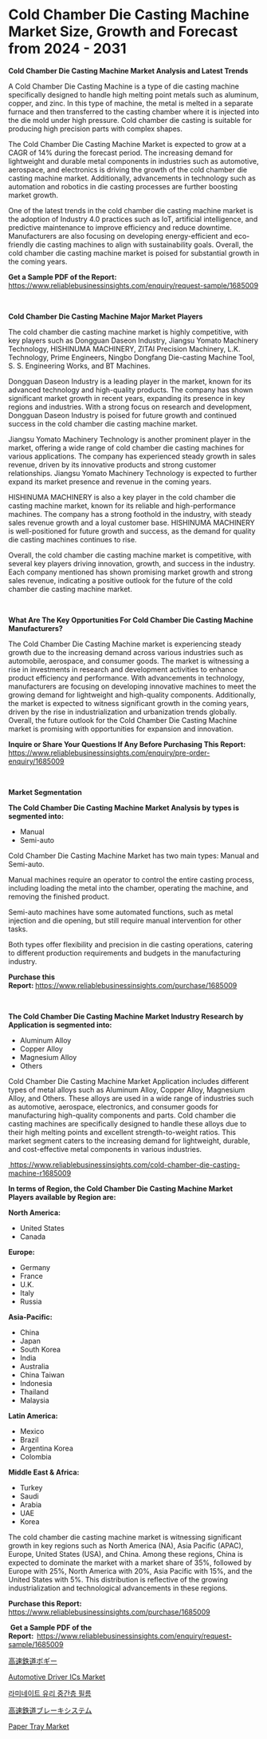 <p><h1>Cold Chamber Die Casting Machine Market Size, Growth and Forecast from 2024 - 2031</h1></p><p><strong>Cold Chamber Die Casting Machine Market Analysis and Latest Trends</strong></p>
<p><p>A Cold Chamber Die Casting Machine is a type of die casting machine specifically designed to handle high melting point metals such as aluminum, copper, and zinc. In this type of machine, the metal is melted in a separate furnace and then transferred to the casting chamber where it is injected into the die mold under high pressure. Cold chamber die casting is suitable for producing high precision parts with complex shapes.</p><p>The Cold Chamber Die Casting Machine Market is expected to grow at a CAGR of 14% during the forecast period. The increasing demand for lightweight and durable metal components in industries such as automotive, aerospace, and electronics is driving the growth of the cold chamber die casting machine market. Additionally, advancements in technology such as automation and robotics in die casting processes are further boosting market growth.</p><p>One of the latest trends in the cold chamber die casting machine market is the adoption of Industry 4.0 practices such as IoT, artificial intelligence, and predictive maintenance to improve efficiency and reduce downtime. Manufacturers are also focusing on developing energy-efficient and eco-friendly die casting machines to align with sustainability goals. Overall, the cold chamber die casting machine market is poised for substantial growth in the coming years.</p></p>
<p><strong>Get a Sample PDF of the Report:&nbsp;</strong> <a href="https://www.reliablebusinessinsights.com/enquiry/request-sample/1685009">https://www.reliablebusinessinsights.com/enquiry/request-sample/1685009</a></p>
<p>&nbsp;</p>
<p><strong>Cold Chamber Die Casting Machine Major Market Players</strong></p>
<p><p>The cold chamber die casting machine market is highly competitive, with key players such as Dongguan Daseon Industry, Jiangsu Yomato Machinery Technology, HISHINUMA MACHINERY, ZITAI Precision Machinery, L.K. Technology, Prime Engineers, Ningbo Dongfang Die-casting Machine Tool, S. S. Engineering Works, and BT Machines.</p><p>Dongguan Daseon Industry is a leading player in the market, known for its advanced technology and high-quality products. The company has shown significant market growth in recent years, expanding its presence in key regions and industries. With a strong focus on research and development, Dongguan Daseon Industry is poised for future growth and continued success in the cold chamber die casting machine market.</p><p>Jiangsu Yomato Machinery Technology is another prominent player in the market, offering a wide range of cold chamber die casting machines for various applications. The company has experienced steady growth in sales revenue, driven by its innovative products and strong customer relationships. Jiangsu Yomato Machinery Technology is expected to further expand its market presence and revenue in the coming years.</p><p>HISHINUMA MACHINERY is also a key player in the cold chamber die casting machine market, known for its reliable and high-performance machines. The company has a strong foothold in the industry, with steady sales revenue growth and a loyal customer base. HISHINUMA MACHINERY is well-positioned for future growth and success, as the demand for quality die casting machines continues to rise.</p><p>Overall, the cold chamber die casting machine market is competitive, with several key players driving innovation, growth, and success in the industry. Each company mentioned has shown promising market growth and strong sales revenue, indicating a positive outlook for the future of the cold chamber die casting machine market.</p></p>
<p>&nbsp;</p>
<p><strong>What Are The Key Opportunities For Cold Chamber Die Casting Machine Manufacturers?</strong></p>
<p><p>The Cold Chamber Die Casting Machine market is experiencing steady growth due to the increasing demand across various industries such as automobile, aerospace, and consumer goods. The market is witnessing a rise in investments in research and development activities to enhance product efficiency and performance. With advancements in technology, manufacturers are focusing on developing innovative machines to meet the growing demand for lightweight and high-quality components. Additionally, the market is expected to witness significant growth in the coming years, driven by the rise in industrialization and urbanization trends globally. Overall, the future outlook for the Cold Chamber Die Casting Machine market is promising with opportunities for expansion and innovation.</p></p>
<p><strong>Inquire or Share Your Questions If Any Before Purchasing This Report:</strong> <a href="https://www.reliablebusinessinsights.com/enquiry/pre-order-enquiry/1685009">https://www.reliablebusinessinsights.com/enquiry/pre-order-enquiry/1685009</a></p>
<p>&nbsp;</p>
<p><strong>Market Segmentation</strong></p>
<p><strong>The Cold Chamber Die Casting Machine Market Analysis by types is segmented into:</strong></p>
<p><ul><li>Manual</li><li>Semi-auto</li></ul></p>
<p><p>Cold Chamber Die Casting Machine Market has two main types: Manual and Semi-auto. </p><p>Manual machines require an operator to control the entire casting process, including loading the metal into the chamber, operating the machine, and removing the finished product. </p><p>Semi-auto machines have some automated functions, such as metal injection and die opening, but still require manual intervention for other tasks. </p><p>Both types offer flexibility and precision in die casting operations, catering to different production requirements and budgets in the manufacturing industry.</p></p>
<p><strong>Purchase this Report:&nbsp;</strong><a href="https://www.reliablebusinessinsights.com/purchase/1685009">https://www.reliablebusinessinsights.com/purchase/1685009</a></p>
<p>&nbsp;</p>
<p><strong>The Cold Chamber Die Casting Machine Market Industry Research by Application is segmented into:</strong></p>
<p><ul><li>Aluminum Alloy</li><li>Copper Alloy</li><li>Magnesium Alloy</li><li>Others</li></ul></p>
<p><p>Cold Chamber Die Casting Machine Market Application includes different types of metal alloys such as Aluminum Alloy, Copper Alloy, Magnesium Alloy, and Others. These alloys are used in a wide range of industries such as automotive, aerospace, electronics, and consumer goods for manufacturing high-quality components and parts. Cold chamber die casting machines are specifically designed to handle these alloys due to their high melting points and excellent strength-to-weight ratios. This market segment caters to the increasing demand for lightweight, durable, and cost-effective metal components in various industries.</p></p>
<p><a href="https://www.reliablebusinessinsights.com/cold-chamber-die-casting-machine-r1685009">&nbsp;https://www.reliablebusinessinsights.com/cold-chamber-die-casting-machine-r1685009</a></p>
<p><strong>In terms of Region, the Cold Chamber Die Casting Machine Market Players available by Region are:</strong></p>
<p>
    <p> <strong> North America: </strong>
        <ul>
            <li>United States</li>
            <li>Canada</li>
        </ul>
        </p> 
    <p> <strong> Europe: </strong>
        <ul>
            <li>Germany</li>
            <li>France</li>
            <li>U.K.</li>
            <li>Italy</li>
            <li>Russia</li>
        </ul>
        </p> 
    <p> <strong> Asia-Pacific: </strong>
        <ul>
            <li>China</li>
            <li>Japan</li>
            <li>South Korea</li>
            <li>India</li>
            <li>Australia</li>
            <li>China Taiwan</li>
            <li>Indonesia</li>
            <li>Thailand</li>
            <li>Malaysia</li>
        </ul>
        </p> 
    <p> <strong> Latin America: </strong>
        <ul>
            <li>Mexico</li>
            <li>Brazil</li>
            <li>Argentina Korea</li>
            <li>Colombia</li>
        </ul>
        </p> 
    <p> <strong> Middle East & Africa: </strong>
        <ul>
            <li>Turkey</li>
            <li>Saudi</li>
            <li>Arabia</li>
            <li>UAE</li>
            <li>Korea</li>
        </ul>
    </p>
    </p>
<p><p>The cold chamber die casting machine market is witnessing significant growth in key regions such as North America (NA), Asia Pacific (APAC), Europe, United States (USA), and China. Among these regions, China is expected to dominate the market with a market share of 35%, followed by Europe with 25%, North America with 20%, Asia Pacific with 15%, and the United States with 5%. This distribution is reflective of the growing industrialization and technological advancements in these regions.</p></p>
<p><strong>Purchase this Report: </strong><a href="https://www.reliablebusinessinsights.com/purchase/1685009">https://www.reliablebusinessinsights.com/purchase/1685009</a></p>
<p>&nbsp;<strong>Get a Sample PDF of the Report:&nbsp;&nbsp;</strong><a href="https://www.reliablebusinessinsights.com/enquiry/request-sample/1685009">https://www.reliablebusinessinsights.com/enquiry/request-sample/1685009</a></p>
<p><strong></strong></p>
<p><p><a href="https://github.com/mathieurico66/Market-Research-Report-List-2/blob/main/1303600110976.md">高速鉄道ボギー</a></p><p><a href="https://issuu.com/reportprime-2/docs/automotive-driver-ics-market-size-2030.pptx">Automotive Driver ICs Market</a></p><p><a href="https://github.com/Madalyell456456/Market-Research-Report-List-2/blob/main/5208810105795.md">라미네이트 유리 중간층 필름</a></p><p><a href="https://github.com/SarahFahey88/Market-Research-Report-List-2/blob/main/7480151110977.md">高速鉄道ブレーキシステム</a></p><p><a href="https://github.com/myacatherineblakecaczo9vcsw/Market-Research-Report-List-3/blob/main/paper-tray-market.md">Paper Tray Market</a></p></p>